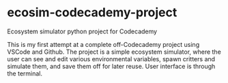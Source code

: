 # ecosim-codecademy-project
 Ecosystem simulator python project for Codecademy

 This is my first attempt at a complete off-Codecademy project using VSCode and Github. The project is a simple ecosystem simulator, where the user can see and edit various environmental variables, spawn critters and simulate them, and save them off for later reuse. User interface is through the terminal.